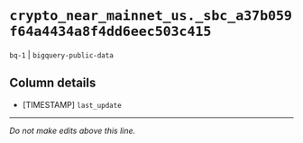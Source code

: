 # `crypto_near_mainnet_us._sbc_a37b059f64a4434a8f4dd6eec503c415`
`bq-1` | `bigquery-public-data`

## Column details
* [TIMESTAMP] `last_update`

-------------------------------------------------------------------------------
*Do not make edits above this line.*
